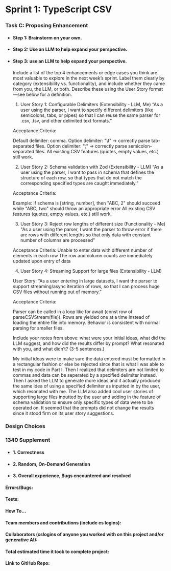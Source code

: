 # Sprint 1: TypeScript CSV

### Task C: Proposing Enhancement

- #### Step 1: Brainstorm on your own.

- #### Step 2: Use an LLM to help expand your perspective.

- #### Step 3: use an LLM to help expand your perspective.

    Include a list of the top 4 enhancements or edge cases you think are most valuable to explore in the next week’s sprint. Label them clearly by category (extensibility vs. functionality), and include whether they came from you, the LLM, or both. Describe these using the User Story format—see below for a definition. 

    1. User Story 1: Configurable Delimiters (Extensibility - LLM, Me)
    “As a user using the parser, I want to specify different delimiters (like semicolons, tabs, or pipes) so that I can reuse the same parser for .csv, .tsv, and other delimited text formats.”

    Acceptance Criteria:
    
    Default delimiter: comma.
    Option delimiter: "\t" → correctly parse tab-separated files.
    Option delimiter: ";" → correctly parse semicolon-separated files.
    All existing CSV features (quotes, empty values, etc.) still work.


    2. User Story 2: Schema validation with Zod (Extensibility - LLM) 
    “As a user using the parser, I want to pass in schema that defines the structure of each row, so that types that do not match the corresponding specified types are caught immediately.”

    Acceptance Criteria:
    
    Example: if schema is [string, number], then "ABC, 2" should succeed while "ABC, two" should throw an appropriate error
    All existing CSV features (quotes, empty values, etc.) still work.

    
    3. User Story 3: Reject row lengths of different size (Functionality - Me)
    "As a user using the parser, I want the parser to throw error if there are rows with different lengths so that only data with constant number of columns are processed”

    Acceptance Criteria:
    Unable to enter data with different number of elements in each row
    The row and column counts are immediately updated upon entry of data


    4. User Story 4: Streaming Support for large files (Extensibility - LLM)

    User Story:
    “As a user entering in large datasets, I want the parser to support streaming/async iteration of rows, so that I can process huge CSV files without running out of memory.”

    Acceptance Criteria:

    Parser can be called in a loop like for await (const row of parseCSVStream(file)).
    Rows are yielded one at a time instead of loading the entire file into memory.
    Behavior is consistent with normal parsing for smaller files.


    Include your notes from above: what were your initial ideas, what did the LLM suggest, and how did the results differ by prompt? What resonated with you, and what didn’t? (3-5 sentences.) 

    My initial ideas were to make sure the data entered must be formatted in a rectangular fashion or else be rejected since that is what I was able to test in my code in Part I. Then I realized that delimiters are not limited to commas and data can be seperated by a specified delimiter instead. Then I asked the LLM to generate more ideas and it actually produced the same idea of using a specified delimiter as inputted in by the user, which resonated with me. The LLM also added cool user stories of supporting large files inputted by the user and adding in the feature of schema validation to ensure only specific types of data were to be operated on. It seemed that the prompts did not change the results since it stood firm on its user story suggestions.


### Design Choices

### 1340 Supplement

- #### 1. Correctness

- #### 2. Random, On-Demand Generation

- #### 3. Overall experience, Bugs encountered and resolved
#### Errors/Bugs:
#### Tests:
#### How To…

#### Team members and contributions (include cs logins):

#### Collaborators (cslogins of anyone you worked with on this project and/or generative AI):
#### Total estimated time it took to complete project:
#### Link to GitHub Repo:  
